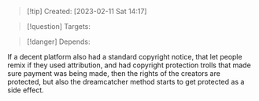 
>[!tip] Created: [2023-02-11 Sat 14:17]

>[!question] Targets: 

>[!danger] Depends: 

If a decent platform also had a standard copyright notice, that let people remix if they used attribution, and had copyright protection trolls that made sure payment was being made, then the rights of the creators are protected, but also the dreamcatcher method starts to get protected as a side effect.